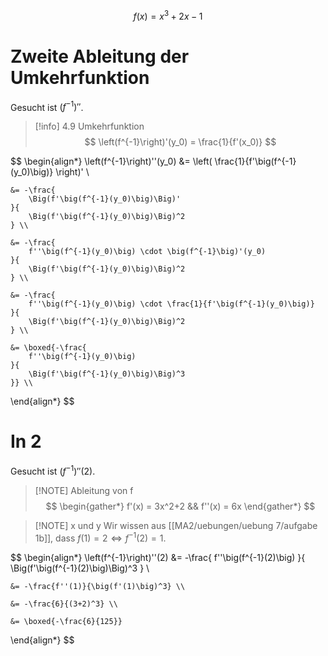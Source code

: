 $$
f(x) = x^3 + 2x - 1
$$

# Zweite Ableitung der Umkehrfunktion

Gesucht ist $\left(f^{-1}\right)''$.

> [!info] 4.9 Umkehrfunktion
>$$
>\left(f^{-1}\right)'(y_0) = \frac{1}{f'(x_0)}
>$$

$$
\begin{align*}
	\left(f^{-1}\right)''(y_0) &= \left(
		\frac{1}{f'\big(f^{-1}(y_0)\big)}
	\right)' \\

	&= -\frac{
		\Big(f'\big(f^{-1}(y_0)\big)\Big)'
	}{
		\Big(f'\big(f^{-1}(y_0)\big)\Big)^2
	} \\

	&= -\frac{
		f''\big(f^{-1}(y_0)\big) \cdot \big(f^{-1}\big)'(y_0)
	}{
		\Big(f'\big(f^{-1}(y_0)\big)\Big)^2
	} \\

	&= -\frac{
		f''\big(f^{-1}(y_0)\big) \cdot \frac{1}{f'\big(f^{-1}(y_0)\big)}
	}{
		\Big(f'\big(f^{-1}(y_0)\big)\Big)^2
	} \\

	&= \boxed{-\frac{
		f''\big(f^{-1}(y_0)\big)
	}{
		\Big(f'\big(f^{-1}(y_0)\big)\Big)^3
	}} \\
\end{align*}
$$

# In 2

Gesucht ist $\left(f^{-1}\right)''(2)$.

> [!NOTE] Ableitung von f
>$$
>\begin{gather*}
>	f'(x) = 3x^2+2 && f''(x) = 6x
>\end{gather*}
>$$

> [!NOTE] x und y
> Wir wissen aus [[MA2/uebungen/uebung 7/aufgabe 1b]], dass $f(1) = 2 \iff f^{-1}(2) = 1$.

$$
\begin{align*}
	\left(f^{-1}\right)''(2) &= -\frac{
		f''\big(f^{-1}(2)\big)
	}{
		\Big(f'\big(f^{-1}(2)\big)\Big)^3
	} \\

	&= -\frac{f''(1)}{\big(f'(1)\big)^3} \\
 
	&= -\frac{6}{(3+2)^3} \\

	&= \boxed{-\frac{6}{125}}
\end{align*}
$$
